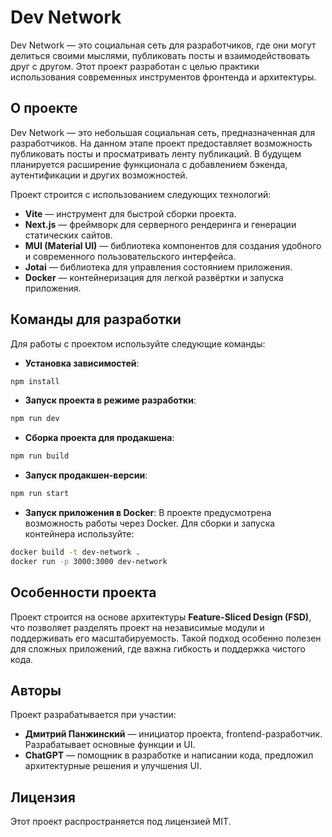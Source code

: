 # Dev Network

Dev Network — это социальная сеть для разработчиков, где они могут делиться своими мыслями, публиковать посты и взаимодействовать друг с другом. Этот проект разработан с целью практики использования современных инструментов фронтенда и архитектуры.

## О проекте

Dev Network — это небольшая социальная сеть, предназначенная для разработчиков. На данном этапе проект предоставляет возможность публиковать посты и просматривать ленту публикаций. В будущем планируется расширение функционала с добавлением бэкенда, аутентификации и других возможностей.

Проект строится с использованием следующих технологий:

- **Vite** — инструмент для быстрой сборки проекта.
- **Next.js** — фреймворк для серверного рендеринга и генерации статических сайтов.
- **MUI (Material UI)** — библиотека компонентов для создания удобного и современного пользовательского интерфейса.
- **Jotai** — библиотека для управления состоянием приложения.
- **Docker** — контейнеризация для легкой развёртки и запуска приложения.

## Команды для разработки

Для работы с проектом используйте следующие команды:

- **Установка зависимостей**:

```bash
npm install
```

- **Запуск проекта в режиме разработки**:

```bash
npm run dev
```

- **Сборка проекта для продакшена**:

```bash
npm run build
```

- **Запуск продакшен-версии**:

```bash
npm run start
```

- **Запуск приложения в Docker**: В проекте предусмотрена возможность работы через Docker. Для сборки и запуска контейнера используйте:

```bash
docker build -t dev-network .
docker run -p 3000:3000 dev-network
```

## Особенности проекта

Проект строится на основе архитектуры **Feature-Sliced Design (FSD)**, что позволяет разделять проект на независимые модули и поддерживать его масштабируемость. Такой подход особенно полезен для сложных приложений, где важна гибкость и поддержка чистого кода.

## Авторы

Проект разрабатывается при участии:

- **Дмитрий Панжинский** — инициатор проекта, frontend-разработчик. Разрабатывает основные функции и UI.
- **ChatGPT** — помощник в разработке и написании кода, предложил архитектурные решения и улучшения UI.

## Лицензия

Этот проект распространяется под лицензией MIT.
